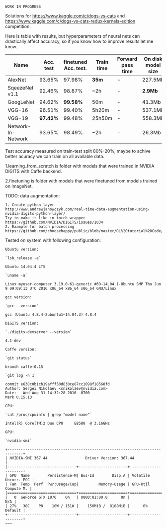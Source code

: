 `WORK IN PROGRESS`

Solutions for https://www.kaggle.com/c/dogs-vs-cats and https://www.kaggle.com/c/dogs-vs-cats-redux-kernels-edition competition.

Here is table with results, but hyperparameters of neural nets can drastically affect accuracy, so if you know how to improve results let me know.

Name| Acc. test | finetuned Acc. test. | Train time | Forward pass time | On disk model size | Year | Paper
------------------ | --- | --- | --- | --- | --- | --- | ---
AlexNet | 93.65%  | 97.98% | **35m** | - | 227.5Mb | 2012 | [link](http://papers.nips.cc/paper/4824-imagenet-classification-with-deep-convolutional-neural-networks.pdf)
SqeezeNet v1.1 | 92.46% | 98.87% | ~2h | -| **2.9Mb** | 2016 | [link](http://arxiv.org/pdf/1602.07360v3.pdf)
GoogLeNet | 94.62% | **99.58%** | 50m | - | 41.3Mb | 2014 | [link](http://www.cs.unc.edu/~wliu/papers/GoogLeNet.pdf)
VGG-16 | 96.51% | 99.40% | 5h20m | - | 537.1Mb | 2014 | [link](http://arxiv.org/pdf/1409.1556.pdf)
VGG-19 | **97.42%** | 99.48% | 25h50m | - | 558.3Mb | 2014 | [link](http://arxiv.org/pdf/1409.1556.pdf)
Network-In-Network | 93.65% | 98.49% | ~2h |-| 26.3Mb | 2014 | [link](http://arxiv.org/pdf/1312.4400v3.pdf)

Test accuracy measured on train-test split 80%-20%, maybe to achive better acuracy we can train on all available data.

1.learning_from_scratch is folder with models that were trained in NVIDIA DIGITS with Caffe backend.

2.finetuning is folder with models that were finetuned from models trained on ImageNet.

TODO:
data augmentation:
~~~
1. Create python layer
http://www.andrewjanowczyk.com/real-time-data-augmentation-using-nvidia-digits-python-layer/
Try to make it like in torch wrapper 
https://github.com/NVIDIA/DIGITS/issues/1034
2. Example for batch processing
https://github.com/choosehappy/public/blob/master/DL%20tutorial%20Code/common/step5_create_output_images_kfold.py
~~~

Tested on system with following configuration:
~~~~
Ubuntu version:

`lsb_release -a`

Ubuntu 14.04.4 LTS

`uname -a`

Linux myuser-computer 3.19.0-61-generic #69~14.04.1-Ubuntu SMP Thu Jun 9 09:09:13 UTC 2016 x86_64 x86_64 x86_64 GNU/Linux

gcc version:

`gcc --version`

gcc (Ubuntu 4.8.4-2ubuntu1~14.04.3) 4.8.4

DIGITS version:

`./digits-devserver --version`

4.1-dev

Caffe version:

`git status`

branch caffe-0.15

`git log -n 1`

commit e638c0b1cb19afff50d830ce87cc1898f18568fd
Author: Sergei Nikolaev <snikolaev@nvidia.com>
Date:   Wed Aug 31 14:32:28 2016 -0700
Mark 0.15.13

CPU:

`cat /proc/cpuinfo | grep "model name"`

Intel(R) Core(TM)2 Duo CPU     E8500  @ 3.16GHz

GPU:

`nvidia-smi`

+-----------------------------------------------------------------------------+
| NVIDIA-SMI 367.44                 Driver Version: 367.44                    |
|-------------------------------+----------------------+----------------------+
| GPU  Name        Persistence-M| Bus-Id        Disp.A | Volatile Uncorr. ECC |
| Fan  Temp  Perf  Pwr:Usage/Cap|         Memory-Usage | GPU-Util  Compute M. |
|===============================+======================+======================|
|   0  GeForce GTX 1070    On   | 0000:01:00.0      On |                  N/A |
| 27%   38C    P8    10W / 151W |    150MiB /  8108MiB |      0%      Default |
+-------------------------------+----------------------+----------------------+
~~~



